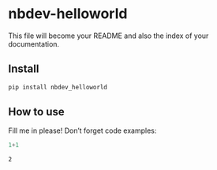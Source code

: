 nbdev-helloworld
================

<!-- WARNING: THIS FILE WAS AUTOGENERATED! DO NOT EDIT! -->

This file will become your README and also the index of your
documentation.

## Install

``` sh
pip install nbdev_helloworld
```

## How to use

Fill me in please! Don’t forget code examples:

``` python
1+1
```

    2
